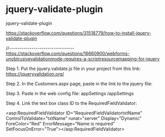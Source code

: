 # jquery-validate-plugin
jquery-validate-plugin

https://stackoverflow.com/questions/31518779/how-to-install-jquery-validate-plugin

//--------------------------------
https://stackoverflow.com/questions/16660900/webforms-unobtrusivevalidationmode-requires-a-scriptresourcemapping-for-jquery

Step 1.
Put the jquery.validate.js file in your project from this link:
https://jqueryvalidation.org/ 

Step 2.
In the Customers.aspx page, paste in the link to the jquery file:
<!-- Adding Client-Side jQuery Validation -->
<script src="jquery.validate.js"></script>

Step 3. Paste in the web config file:
appSettings
      <add key="ValidationSettings:UnobtrusiveValidationMode" value="None" />
/appSettings

Step 4. 
Link the text box class ID to the RequiredFieldValidator:

<!-- --------- RequiredFieldValidator ------------ -->
<asp:RequiredFieldValidator ID="RequiredFieldValidatortxtName" ControlToValidate="txtName" runat="server" Display="Dynamic" 
ForeColor="Red" ErrorMessage="Name is required" SetFocusOnError="True"></asp:RequiredFieldValidator>
